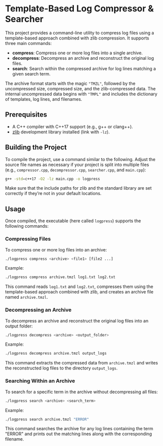 # Template-Based Log Compressor & Searcher

This project provides a command-line utility to compress log files using a template-based approach combined with zlib compression. It supports three main commands:

- **compress**: Compress one or more log files into a single archive.
- **decompress**: Decompress an archive and reconstruct the original log files.
- **search**: Search within the compressed archive for log lines matching a given search term.

The archive format starts with the magic `"TMZL"`, followed by the uncompressed size, compressed size, and the zlib-compressed data. The internal uncompressed data begins with `"TMPL"` and includes the dictionary of templates, log lines, and filenames.

## Prerequisites

- A C++ compiler with C++17 support (e.g., g++ or clang++).
- [zlib](https://zlib.net/) development library installed (link with `-lz`).

## Building the Project

To compile the project, use a command similar to the following. Adjust the source file names as necessary if your project is split into multiple files (e.g., `compressor.cpp`, `decompressor.cpp`, `searcher.cpp`, and `main.cpp`):

```bash
g++ -std=c++17 -O2 -lz main.cpp -o logpress
```
Make sure that the include paths for zlib and the standard library are set correctly if they’re not in your default locations.

## Usage

Once compiled, the executable (here called `logpress`) supports the following commands:

### Compressing Files

To compress one or more log files into an archive:

```bash
./logpress compress <archive> <file1> [file2 ...]
```

Example:

```bash
./logpress compress archive.tmzl log1.txt log2.txt
```

This command reads `log1.txt` and `log2.txt`, compresses them using the template-based approach combined with zlib, and creates an archive file named `archive.tmzl`.

### Decompressing an Archive

To decompress an archive and reconstruct the original log files into an output folder:

```bash
./logpress decompress <archive> <output_folder>
```

Example:

```bash
./logpress decompress archive.tmzl output_logs
```

This command extracts the compressed data from `archive.tmzl` and writes the reconstructed log files to the directory `output_logs`.

### Searching Within an Archive

To search for a specific term in the archive without decompressing all files:

```bash
./logpress search <archive> <search_term>
```

Example:

```bash
./logpress search archive.tmzl "ERROR"
```

This command searches the archive for any log lines containing the term "ERROR" and prints out the matching lines along with the corresponding filename.